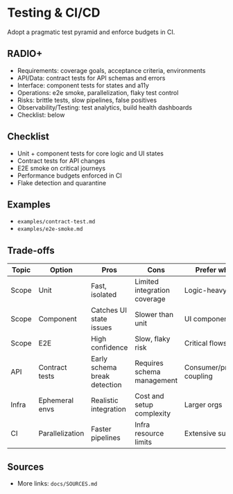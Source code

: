 # Testing & CI/CD

Adopt a pragmatic test pyramid and enforce budgets in CI.

## RADIO+
- Requirements: coverage goals, acceptance criteria, environments
- API/Data: contract tests for API schemas and errors
- Interface: component tests for states and a11y
- Operations: e2e smoke, parallelization, flaky test control
- Risks: brittle tests, slow pipelines, false positives
- Observability/Testing: test analytics, build health dashboards
- Checklist: below

## Checklist
- Unit + component tests for core logic and UI states
- Contract tests for API changes
- E2E smoke on critical journeys
- Performance budgets enforced in CI
- Flake detection and quarantine

## Examples
- `examples/contract-test.md`
- `examples/e2e-smoke.md`

## Trade-offs

| Topic     | Option                 | Pros                               | Cons                               | Prefer when |
|-----------|------------------------|------------------------------------|------------------------------------|-------------|
| Scope     | Unit                   | Fast, isolated                      | Limited integration coverage       | Logic-heavy areas |
| Scope     | Component              | Catches UI state issues             | Slower than unit                   | UI components |
| Scope     | E2E                    | High confidence                     | Slow, flaky risk                   | Critical flows |
| API       | Contract tests         | Early schema break detection        | Requires schema management         | Consumer/provider coupling |
| Infra     | Ephemeral envs         | Realistic integration               | Cost and setup complexity          | Larger orgs |
| CI        | Parallelization        | Faster pipelines                    | Infra resource limits              | Extensive suites |

## Sources
- More links: `docs/SOURCES.md`
